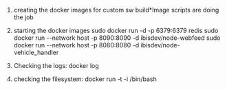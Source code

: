 

1. creating the docker images for custom sw
	build*Image scripts are doing the job

2. starting the docker images
sudo docker run -d -p 6379:6379 redis
sudo docker run --network host -p 8090:8090 -d ibisdev/node-webfeed
sudo docker run --network host -p 8080:8080 -d ibisdev/node-vehicle_handler


3. Checking the logs:
	docker log <idOfTheContainer>

4. checking the filesystem:
	docker run -t -i <idOfTheContainer> /bin/bash

